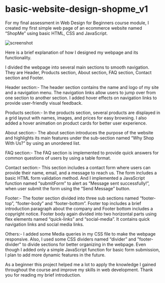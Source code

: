 # basic-website-design-shopme_v1
For my final assessment in Web Design for Beginners course module, I created my first simple web page of an ecommerce website named “ShopMe” using basic HTML, CSS and JavaScript.

![screenshot](https://github.com/user-attachments/assets/c20093bf-8869-40b1-9223-af19317b4911)

Here is a brief explanation of how I designed my webpage and its functionality.

I divided the webpage into several main sections to smooth navigation. They are Header, Products section, About section, FAQ section, Contact section and Footer.

Header section:- 
The header section contains the name and logo of my site and a navigation menu. The navigation links allow users to jump over from one section to another section. I added hover effects on navigation links to provide user-friendly visual feedback.

Products section:- 
In the products section, several products are displayed in a grid layout with names, images, and prices for easy browsing. I also added a hover animation on product cards for better user experience. 

About section:- 
The about section introduces the purpose of the website and highlights its main features under the sub-section named “Why Shop With Us?” by using an unordered list. 

FAQ section:- 
The FAQ section is implemented to provide quick answers for common questions of users by using a table format.

Contact section:- 
This section includes a contact form where users can provide their name, email, and a message to reach us. The form includes a basic HTML form validation method. 
And I implemented a JavaScript function named “submitForm” to alert as “Message sent successfully!”, when user submit the form using the “Send Message” button.

Footer:- 
The footer section divided into three sub sections named “footer-top”, “footer-body” and “footer-bottom”. Footer top includes a brief introduction paragraph about the company and Footer bottom includes a copyright notice. Footer body again divided into two horizontal parts using flex elements named “quick-links” and “social-media”. It contains quick navigation links and social media links. 

Others:- 
I added some Media queries in my CSS file to make the webpage responsive. Also, I used some CSS dividers named “divider” and "footer-divider" to divide sections for better organizing in the webpage. Even though I added only a simple JavaScript function for basic form submission, I plan to add more dynamic features in the future.

As a beginner this project helped me a lot to apply the knowledge I gained throughout the course and improve my skills in web development. Thank you for reading my brief introduction.

